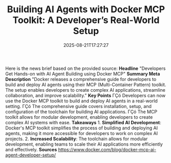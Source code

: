 ﻿---
title: "Building AI Agents with Docker MCP Toolkit: A Developer’s Real-World Setup"
date: "2025-08-21T17:27:27"
category: "Markets"
summary: ""
slug: "building ai agents with docker mcp toolkit a developers real"
source_urls:
  - "https://www.docker.com/blog/docker-mcp-ai-agent-developer-setup/"
seo:
  title: "Building AI Agents with Docker MCP Toolkit: A Developer’s Real-World Setup | Hash n Hedge"
  description: ""
  keywords: ["news", "markets", "brief"]
---
Here is the news brief based on the provided source:  **Headline** "Developers Get Hands-on with AI Agent Building using Docker MCP"  **Summary Meta Description** "Docker releases a comprehensive guide for developers to build and deploy AI agents using their MCP (Multi-Container Pattern) toolkit. The setup enables developers to create complex AI applications, streamline collaboration, and improve scalability."  **Key Points**  ΓÇó Developers can now use the Docker MCP toolkit to build and deploy AI agents in a real-world setting. ΓÇó The comprehensive guide covers installation, setup, and configuration of the toolchain for building AI applications. ΓÇó The MCP toolkit allows for modular development, enabling developers to create complex AI systems with ease.  **Takeaways**  1. **Simplified AI Development**: Docker's MCP toolkit simplifies the process of building and deploying AI agents, making it more accessible for developers to work on complex AI projects. 2. **Increased Scalability**: The toolchain allows for modular development, enabling teams to scale their AI applications more efficiently and effectively.  **Sources** https://www.docker.com/blog/docker-mcp-ai-agent-developer-setup/ 
